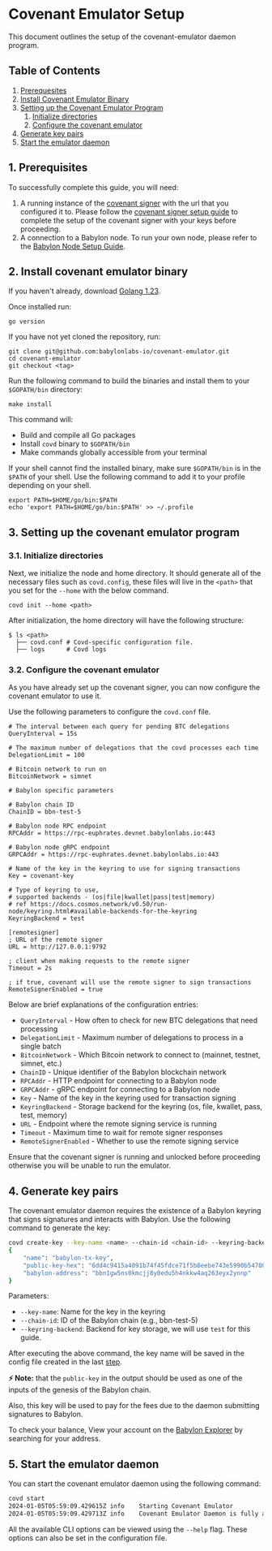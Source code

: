 # Covenant Emulator Setup

This document outlines the setup of the covenant-emulator
daemon program.

## Table of Contents 

1. [Prerequesites](#1-prerequisites)
2. [Install Covenant Emulator Binary](#2-install-covenant-emulator-binary)
3. [Setting up the Covenant Emulator Program](#3-setting-up-the-covenant-emulator-program)
	1. [Initialize directories](#31-initialize-directories)
	2. [Configure the covenant emulator](#32-configure-the-covenant-emulator)
4. [Generate key pairs](#4-generate-key-pairs)
5. [Start the emulator daemon](#5-start-the-emulator-daemon)

## 1. Prerequisites

To successfully complete this guide, you will need:

1. A running instance of the [covenant signer](../covenant-signer) 
  with the url that you configured it to. Please follow the 
  [covenant signer setup guide](./covenant-signer-setup.md) to 
  complete the setup of the covenant signer with your keys before proceeding.
2. A connection to a Babylon node. To run your own node, please refer to the 
  [Babylon Node Setup Guide](https://github.com/babylonlabs-io/networks/blob/sam/bbn-test-5/bbn-test-5/babylon-node/README.md).

## 2. Install covenant emulator binary

If you haven't already, download [Golang 1.23](https://go.dev/dl).

Once installed run: 

```shell
go version
```

If you have not yet cloned the repository, run:

```shell
git clone git@github.com:babylonlabs-io/covenant-emulator.git
cd covenant-emulator
git checkout <tag>
```

Run the following command to build the binaries and
install them to your `$GOPATH/bin` directory:

```shell
make install
```

This command will:
- Build and compile all Go packages
- Install `covd` binary to `$GOPATH/bin`
- Make commands globally accessible from your terminal

If your shell cannot find the installed binary, make sure `$GOPATH/bin` is in
the `$PATH` of your shell. Use the following command to add it to your profile
depending on your shell.

```shell
export PATH=$HOME/go/bin:$PATH
echo 'export PATH=$HOME/go/bin:$PATH' >> ~/.profile
```

## 3. Setting up the covenant emulator program

### 3.1. Initialize directories

Next, we initialize the node and home directory. It should generate all of the 
necessary files such as `covd.config`, these files will live in the `<path>` 
that you set for the `--home` with the below command.

```shell
covd init --home <path>
```

After initialization, the home directory will have the following structure:

```shell
$ ls <path>
  ├── covd.conf # Covd-specific configuration file.
  ├── logs      # Covd logs
```

### 3.2. Configure the covenant emulator

As you have already set up the covenant signer, you can now configure the covenant 
emulator to use it. 

Use the following parameters to configure the `covd.conf` file.

```
# The interval between each query for pending BTC delegations
QueryInterval = 15s

# The maximum number of delegations that the covd processes each time
DelegationLimit = 100

# Bitcoin network to run on
BitcoinNetwork = simnet

# Babylon specific parameters

# Babylon chain ID
ChainID = bbn-test-5

# Babylon node RPC endpoint
RPCAddr = https://rpc-euphrates.devnet.babylonlabs.io:443

# Babylon node gRPC endpoint
GRPCAddr = https://rpc-euphrates.devnet.babylonlabs.io:443

# Name of the key in the keyring to use for signing transactions
Key = covenant-key

# Type of keyring to use,
# supported backends - (os|file|kwallet|pass|test|memory)
# ref https://docs.cosmos.network/v0.50/run-node/keyring.html#available-backends-for-the-keyring
KeyringBackend = test

[remotesigner]
; URL of the remote signer
URL = http://127.0.0.1:9792

; client when making requests to the remote signer
Timeout = 2s

; if true, covenant will use the remote signer to sign transactions
RemoteSignerEnabled = true
```

Below are brief explanations of the configuration entries:

- `QueryInterval` - How often to check for new BTC delegations that need processing
- `DelegationLimit` - Maximum number of delegations to process in a single batch
- `BitcoinNetwork` - Which Bitcoin network to connect to (mainnet, testnet, simnet, etc.)
- `ChainID` - Unique identifier of the Babylon blockchain network
- `RPCAddr` - HTTP endpoint for connecting to a Babylon node
- `GRPCAddr` - gRPC endpoint for connecting to a Babylon node
- `Key` - Name of the key in the keyring used for transaction signing
- `KeyringBackend` - Storage backend for the keyring (os, file, kwallet, pass, test, memory)
- `URL` - Endpoint where the remote signing service is running
- `Timeout` - Maximum time to wait for remote signer responses
- `RemoteSignerEnabled` - Whether to use the remote signing service

Ensure that the covenant signer is running and unlocked before proceeding 
otherwise you will be unable to run the emulator.

## 4. Generate key pairs

The covenant emulator daemon requires the existence of a Babylon keyring that 
signs signatures and interacts with Babylon. Use the following command to generate 
the key:

```bash
covd create-key --key-name <name> --chain-id <chain-id> --keyring-backend <backend>
{
    "name": "babylon-tx-key",
    "public-key-hex": "6dd4c9415a4091b74f45fdce71f5b8eebe743e5990b547009ff1dce8393d5df2",
    "babylon-address": "bbn1gw5ns0kmcjj8y0edu5h4nkkw4aq263eyx2ynnp"
}
```

Parameters:
- `--key-name`: Name for the key in the keyring
- `--chain-id`: ID of the Babylon chain (e.g., bbn-test-5)
- `--keyring-backend`: Backend for key storage, we will use `test` 
  for this guide.

After executing the above command, the key name will be saved in the config file
created in the last [step](#42-configure-the-covenant-emulator).

**⚡ Note:** that the `public-key` in the output should be used as one of the 
inputs of the genesis of the Babylon chain.

Also, this key will be used to pay for the fees due to the daemon submitting 
signatures to Babylon.

To check your balance, View your account on the 
[Babylon Explorer](https://babylon-testnet.l2scan.co) by searching for your 
address.


## 5. Start the emulator daemon

You can start the covenant emulator daemon using the following command:

```bash
covd start
2024-01-05T05:59:09.429615Z	info	Starting Covenant Emulator
2024-01-05T05:59:09.429713Z	info	Covenant Emulator Daemon is fully active!
```

All the available CLI options can be viewed using the `--help` flag. These
options can also be set in the configuration file.